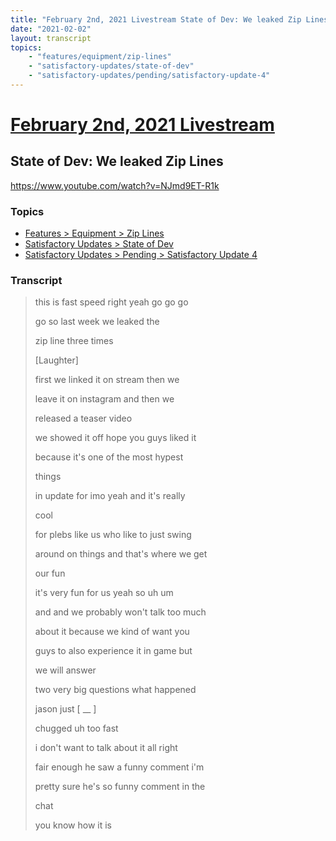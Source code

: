 ```yaml
---
title: "February 2nd, 2021 Livestream State of Dev: We leaked Zip Lines"
date: "2021-02-02"
layout: transcript
topics:
    - "features/equipment/zip-lines"
    - "satisfactory-updates/state-of-dev"
    - "satisfactory-updates/pending/satisfactory-update-4"
---
```

# [February 2nd, 2021 Livestream](../2021-02-02.md)
## State of Dev: We leaked Zip Lines
https://www.youtube.com/watch?v=NJmd9ET-R1k

### Topics
* [Features > Equipment > Zip Lines](../topics/features/equipment/zip-lines.md)
* [Satisfactory Updates > State of Dev](../topics/satisfactory-updates/state-of-dev.md)
* [Satisfactory Updates > Pending > Satisfactory Update 4](../topics/satisfactory-updates/pending/satisfactory-update-4.md)

### Transcript

> this is fast speed right yeah go go go
> 
> go so last week we leaked the
> 
> zip line three times
> 
> [Laughter]
> 
> first we linked it on stream then we
> 
> leave it on instagram and then we
> 
> released a teaser video
> 
> we showed it off hope you guys liked it
> 
> because it's one of the most hypest
> 
> things
> 
> in update for imo yeah and it's really
> 
> cool
> 
> for plebs like us who like to just swing
> 
> around on things and that's where we get
> 
> our fun
> 
> it's very fun for us yeah so uh um
> 
> and and we probably won't talk too much
> 
> about it because we kind of want you
> 
> guys to also experience it in game but
> 
> we will answer
> 
> two very big questions what happened
> 
> jason just [ __ ]
> 
> chugged uh too fast
> 
> i don't want to talk about it all right
> 
> fair enough he saw a funny comment i'm
> 
> pretty sure he's so funny comment in the
> 
> chat
> 
> you know how it is
> 
